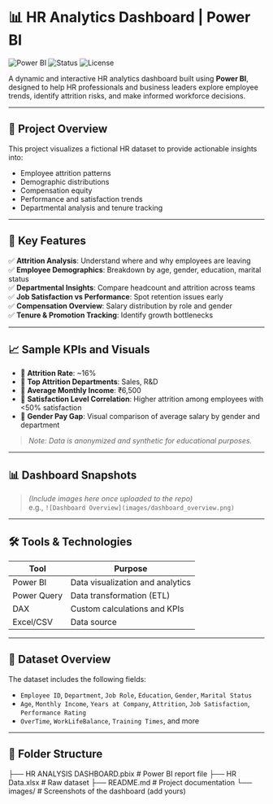 # 📊 HR Analytics Dashboard | Power BI

![Power BI](https://img.shields.io/badge/Built%20with-Power%20BI-yellow?style=flat-square&logo=power-bi)
![Status](https://img.shields.io/badge/Status-Completed-brightgreen?style=flat-square)
![License](https://img.shields.io/badge/License-MIT-blue.svg?style=flat-square)

A dynamic and interactive HR analytics dashboard built using **Power BI**, designed to help HR professionals and business leaders explore employee trends, identify attrition risks, and make informed workforce decisions.

---

## 🚀 Project Overview

This project visualizes a fictional HR dataset to provide actionable insights into:

- Employee attrition patterns
- Demographic distributions
- Compensation equity
- Performance and satisfaction trends
- Departmental analysis and tenure tracking

---

## 📌 Key Features

✅ **Attrition Analysis**: Understand where and why employees are leaving  
✅ **Employee Demographics**: Breakdown by age, gender, education, marital status  
✅ **Departmental Insights**: Compare headcount and attrition across teams  
✅ **Job Satisfaction vs Performance**: Spot retention issues early  
✅ **Compensation Overview**: Salary distribution by role and gender  
✅ **Tenure & Promotion Tracking**: Identify growth bottlenecks

---

## 📈 Sample KPIs and Visuals

- 🔹 **Attrition Rate**: ~16%
- 🔹 **Top Attrition Departments**: Sales, R&D
- 🔹 **Average Monthly Income**: ₹6,500
- 🔹 **Satisfaction Level Correlation**: Higher attrition among employees with <50% satisfaction
- 🔹 **Gender Pay Gap**: Visual comparison of average salary by gender and department

> _Note: Data is anonymized and synthetic for educational purposes._

---

## 📊 Dashboard Snapshots

> *(Include images here once uploaded to the repo)*  
> e.g., `![Dashboard Overview](images/dashboard_overview.png)`

---

## 🛠️ Tools & Technologies

| Tool       | Purpose                          |
|------------|----------------------------------|
| Power BI   | Data visualization and analytics |
| Power Query| Data transformation (ETL)        |
| DAX        | Custom calculations and KPIs     |
| Excel/CSV  | Data source                      |

---

## 📂 Dataset Overview

The dataset includes the following fields:

- `Employee ID`, `Department`, `Job Role`, `Education`, `Gender`, `Marital Status`
- `Age`, `Monthly Income`, `Years at Company`, `Attrition`, `Job Satisfaction`, `Performance Rating`
- `OverTime`, `WorkLifeBalance`, `Training Times`, and more

---

## 📁 Folder Structure

├── HR ANALYSIS DASHBOARD.pbix # Power BI report file
├── HR Data.xlsx # Raw dataset
├── README.md # Project documentation
└── images/ # Screenshots of the dashboard (add yours)

